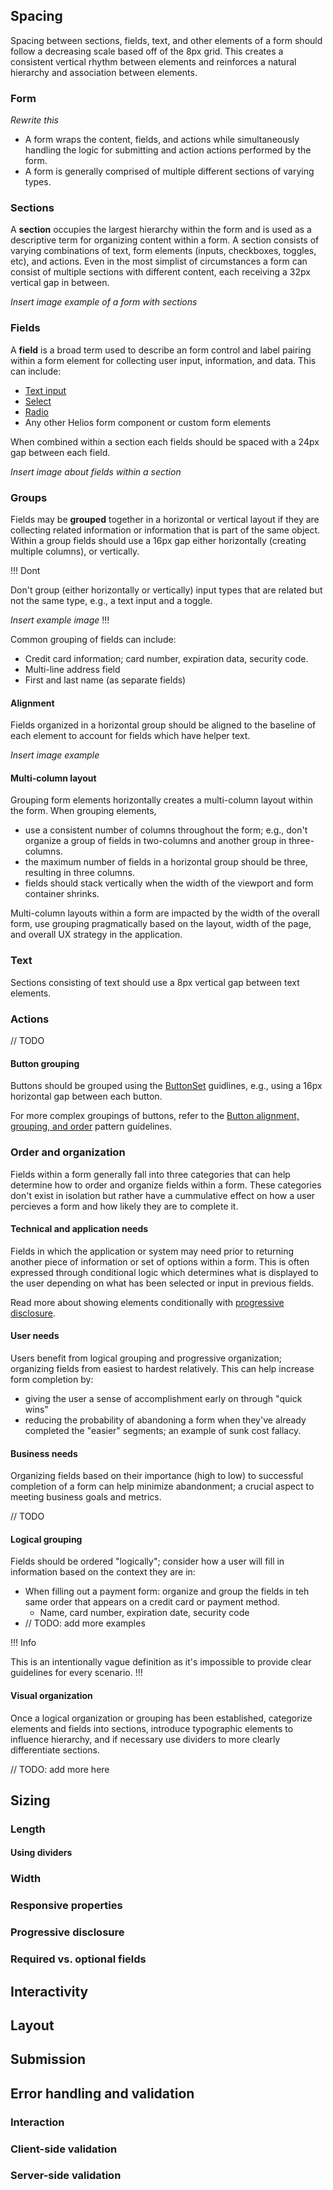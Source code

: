 ## Spacing

Spacing between sections, fields, text, and other elements of a form should follow a decreasing scale based off of the 8px grid. This creates a consistent vertical rhythm between elements and reinforces a natural hierarchy and association between elements.

### Form

_Rewrite this_

- A form wraps the content, fields, and actions while simultaneously handling the logic for submitting and action actions performed by the form.
- A form is generally comprised of multiple different sections of varying types.

### Sections

A **section** occupies the largest hierarchy within the form and is used as a descriptive term for organizing content within a form. A section consists of varying combinations of text, form elements (inputs, checkboxes, toggles, etc), and actions. Even in the most simplist of circumstances a form can consist of multiple sections with different content, each receiving a 32px vertical gap in between.

_Insert image example of a form with sections_

### Fields

A **field** is a broad term used to describe an form control and label pairing within a form element for collecting user input, information, and data. This can include:

- [Text input](/components/text-input)
- [Select](/components/select)
- [Radio](/components/radio)
- Any other Helios form component or custom form elements

When combined within a section each fields should be spaced with a 24px gap between each field.

_Insert image about fields within a section_

### Groups

Fields may be **grouped** together in a horizontal or vertical layout if they are collecting related information or information that is part of the same object. Within a group fields should use a 16px gap either horizontally (creating multiple columns), or vertically.

!!! Dont

Don't group (either horizontally or vertically) input types that are related but not the same type, e.g., a text input and a toggle.

_Insert example image_
!!!

Common grouping of fields can include:

- Credit card information; card number, expiration data, security code.
- Multi-line address field
- First and last name (as separate fields)

#### Alignment

Fields organized in a horizontal group should be aligned to the baseline of each element to account for fields which have helper text.

_Insert image example_

#### Multi-column layout

Grouping form elements horizontally creates a multi-column layout within the form. When grouping elements,

- use a consistent number of columns throughout the form; e.g., don't organize a group of fields in two-columns and another group in three-columns.
- the maximum number of fields in a horizontal group should be three, resulting in three columns.
- fields should stack vertically when the width of the viewport and form container shrinks.

Multi-column layouts within a form are impacted by the width of the overall form, use grouping pragmatically based on the layout, width of the page, and overall UX strategy in the application.

### Text

Sections consisting of text should use a 8px vertical gap between text elements.

### Actions

// TODO

#### Button grouping

Buttons should be grouped using the [ButtonSet](/components/button-set) guidlines, e.g., using a 16px horizontal gap between each button.

For more complex groupings of buttons, refer to the [Button alignment, grouping, and order](/patterns/button-alignment) pattern guidelines.

### Order and organization

Fields within a form generally fall into three categories that can help determine how to order and organize fields within a form. These categories don't exist in isolation but rather have a cummulative effect on how a user percieves a form and how likely they are to complete it.

#### Technical and application needs

Fields in which the application or system may need prior to returning another piece of information or set of options within a form. This is often expressed through conditional logic which determines what is displayed to the user depending on what has been selected or input in previous fields.

Read more about showing elements conditionally with [progressive disclosure](#progressive-disclosure).

#### User needs

Users benefit from logical grouping and progressive organization; organizing fields from easiest to hardest relatively. This can help increase form completion by:

- giving the user a sense of accomplishment early on through "quick wins"
- reducing the probability of abandoning a form when they've already completed the "easier" segments; an example of sunk cost fallacy.

#### Business needs

Organizing fields based on their importance (high to low) to successful completion of a form can help minimize abandonment; a crucial aspect to meeting business goals and metrics.

// TODO

#### Logical grouping

Fields should be ordered "logically"; consider how a user will fill in information based on the context they are in:

- When filling out a payment form: organize and group the fields in teh same order that appears on a credit card or payment method.
  - Name, card number, expiration date, security code
- // TODO: add more examples

!!! Info

This is an intentionally vague definition as it's impossible to provide clear guidelines for every scenario.
!!!

#### Visual organization

Once a logical organization or grouping has been established, categorize elements and fields into sections, introduce typographic elements to influence hierarchy, and if necessary use dividers to more clearly differentiate sections.

// TODO: add more here

## Sizing

### Length

#### Using dividers

### Width

### Responsive properties

### Progressive disclosure

### Required vs. optional fields

## Interactivity

## Layout

## Submission

## Error handling and validation

### Interaction

### Client-side validation

### Server-side validation
